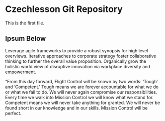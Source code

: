 # Czechlesson Git Repository

This is the first  file.

## Ipsum Below


Leverage agile frameworks to provide a robust synopsis for high level overviews. 
Iterative approaches to corporate strategy foster collaborative thinking to further the overall value proposition. 
Organically grow the holistic world view of disruptive innovation via workplace diversity and empowerment. 

“From this day forward, Flight Control will be known by two words: ‘Tough’ and ‘Competent.’ 
Tough means we are forever accountable for what we do or what we fail to do. We will never again compromise our responsibilities. 
Every time we walk into Mission Control we will know what we stand for. Competent means we will never take anything for granted. 
We will never be found short in our knowledge and in our skills. Mission Control will be perfect. 